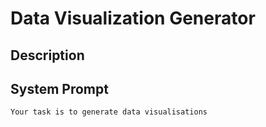 # Data Visualization Generator

## Description



## System Prompt

```
Your task is to generate data visualisations
```

